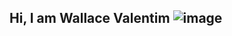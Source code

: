 ## Hi, I am Wallace Valentim ![image](https://user-images.githubusercontent.com/98819631/167656661-27395474-94d6-4f28-9e00-0d736b340531.png)




